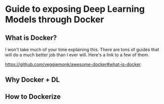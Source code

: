 # Guide to exposing Deep Learning Models through Docker

## What is Docker?

I won't take much of your time explaining this. There are tons of guides that will do a much better job than I ever will. Here's a link to a few of them.

https://github.com/veggiemonk/awesome-docker#what-is-docker

## Why Docker + DL

## How to Dockerize
